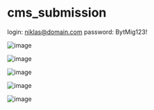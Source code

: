 # cms_submission


login: niklas@domain.com
password: BytMig123!


![image](https://github.com/Niklasito/cms_submission/assets/110826266/b756427d-5ab6-41d7-97cf-3623a1d8e13b)


![image](https://github.com/Niklasito/cms_submission/assets/110826266/119f23c7-d6b0-44c1-b8c0-13c6a2bcd2d3)


![image](https://github.com/Niklasito/cms_submission/assets/110826266/30e607c0-3a92-42e1-bf8b-d2691669488d)


![image](https://github.com/Niklasito/cms_submission/assets/110826266/01be558e-ac10-46f6-a766-d7f7493fa9a5)


![image](https://github.com/Niklasito/cms_submission/assets/110826266/74fcacc2-8f1c-4372-9e02-f71effeb43c6)
